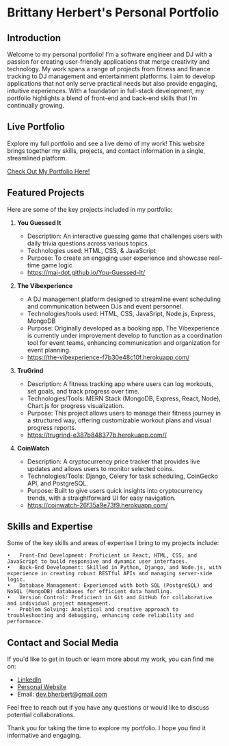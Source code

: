 # Brittany Herbert's Personal Portfolio

## Introduction
Welcome to my personal portfolio! I’m a software engineer and DJ with a passion for creating user-friendly applications that merge 
creativity and technology. My work spans a range of projects from fitness and finance tracking to DJ management and entertainment 
platforms. I aim to develop applications that not only serve practical needs but also provide engaging, intuitive experiences. 
With a foundation in full-stack development, my portfolio highlights a blend of front-end and back-end skills that I’m continually growing.

## Live Portfolio
Explore my full portfolio and see a live demo of my work! This website brings together my skills, projects, 
and contact information in a single, streamlined platform.

[Check Out My Portfolio Here!](https://maj-dot.github.io/Portfolio/)


## Featured Projects
Here are some of the key projects included in my portfolio:

1. **You Guessed It**
   - Description: An interactive guessing game that challenges users with daily trivia questions across various topics.
   - Technologies used: HTML, CSS, & JavaScript
   - Purpose: To create an engaging user experience and showcase real-time game logic 
   - https://maj-dot.github.io/You-Guessed-It/

2. **The Vibexperience**
   - A DJ management platform designed to streamline event scheduling and communication between DJs and event personnel.
   - Technologies/tools used:  HTML, CSS, JavaSript, Node.js, Express, MongoDB
   - Purpose: Originally developed as a booking app, The Vibexperience is currently under improvement develop to function as a 
   coordination tool for event teams, enhancing communication and organization for event planning.
   - https://the-vibexperience-f7b30e48c10f.herokuapp.com/

3. **TruGrind**
   - Description: A fitness tracking app where users can log workouts, set goals, and track progress over time.
   - Technologies/Tools: MERN Stack (MongoDB, Express, React, Node), Chart.js for progress visualization.
   - Purpose: This project allows users to manage their fitness journey in a structured way, 
   offering customizable workout plans and visual progress reports.
   - https://trugrind-e387b848377b.herokuapp.com//

4. **CoinWatch** 
    - Description: A cryptocurrency price tracker that provides live updates and allows users to monitor selected coins.
    - Technologies/Tools: Django, Celery for task scheduling, CoinGecko API, and PostgreSQL.
    - Purpose: Built to give users quick insights into cryptocurrency trends, with a straightforward UI for easy navigation.
    - https://coinwatch-26f35a9e73f9.herokuapp.com/

## Skills and Expertise
Some of the key skills and areas of expertise I bring to my projects include:

	•	Front-End Development: Proficient in React, HTML, CSS, and JavaScript to build responsive and dynamic user interfaces.
	•	Back-End Development: Skilled in Python, Django, and Node.js, with experience in creating robust RESTful APIs and managing server-side logic.
	•	Database Management: Experienced with both SQL (PostgreSQL) and NoSQL (MongoDB) databases for efficient data handling.
	•	Version Control: Proficient in Git and GitHub for collaborative and individual project management.
	•	Problem Solving: Analytical and creative approach to troubleshooting and debugging, enhancing code reliability and performance.

## Contact and Social Media
If you'd like to get in touch or learn more about my work, you can find me on:

- [LinkedIn](https://www.linkedin.com/in/brittany-herbert-360652333/)
- [Personal Website](https://www.djmadammaj.com/)
- Email: dev.bherbert@gmail.com

Feel free to reach out if you have any questions or would like to discuss potential collaborations.

Thank you for taking the time to explore my portfolio. I hope you find it informative and engaging.
